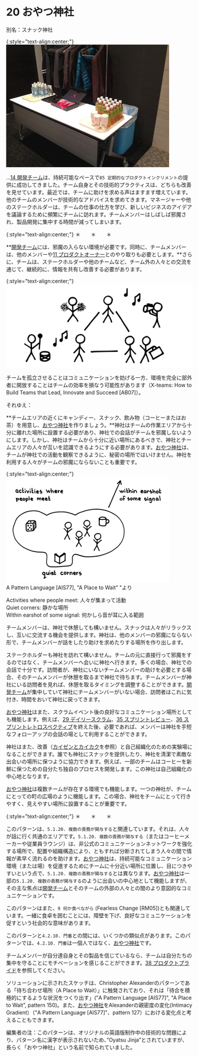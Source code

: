 # 20 おやつ神社

別名：スナック神社

{:style="text-align:center;"}
![ch02_21_20_Oyatsu_Jinja_Snack_Shrine_1](Images/ch02_21_20_Oyatsu_Jinja_Snack_Shrine_1.png)

...[14 開発チーム](ch02_14_14_Development_Team.md)​は、持続可能なペースで`85 定期的なプロダクトインクリメント`​の提供に成功してきました。チーム自身とその技術的プラクティスは、どちらも改善を見せています。最近では、チームに助けを求める声はますます増えています。他のチームのメンバーが技術的なアドバイスを求めてきます。マネージャーや他のステークホルダーは、チームの仕事の仕方を学び、新しいビジネスのアイデアを議論するために頻繁にチームに訪れます。チームメンバーはしばしば邪魔され、製品開発に集中する時間が減ってしまいます。

{:style="text-align:center;"}
＊　　＊　　＊

**[開発チーム](ch02_14_14_Development_Team.md)には、邪魔の入らない環境が必要です。同時に、チームメンバーは、他のメンバーや[11 プロダクトオーナー](ch02_11_11_Product_Owner.md)​とのやり取りも必要とします。**さらに、チームは、ステークホルダーや他のチームなど、チーム外の人々との交流を通じて、継続的に、情報を共有し改善する必要があります。

{:style="text-align:center;"}
![ch02_21_20_Oyatsu_Jinja_Snack_Shrine_2](Images/ch02_21_20_Oyatsu_Jinja_Snack_Shrine_2.png)

チームを孤立させることはコミュニケーションを妨げる一方、環境を完全に部外者に開放することはチームの効率を損なう可能性があります（X-teams: How to Build Teams that Lead, Innovate and Succeed [AB07]）。

それゆえ：

**チームエリアの近くにキャンディー、スナック、飲み物（コーヒーまたはお茶）を用意し、[おやつ神社](ch02_21_20_Oyatsu_Jinja_Snack_Shrine_.md)を作りましょう。**神社はチームの作業エリアから十分に離れた場所に設置する必要があり、神社での会話がチームを邪魔しないようにします。しかし、神社はチームから十分に近い場所にあるべきで、神社とチームエリアの人々が互いを認識できるようにする必要があります。[おやつ神社](ch02_21_20_Oyatsu_Jinja_Snack_Shrine_.md)は、チームが神社での活動を観察できるように、秘密の場所ではいけません。神社を利用する人々がチームの邪魔にならないことも重要です。

{:style="text-align:center;"}
![ch02_21_20_Oyatsu_Jinja_Snack_Shrine_3](Images/ch02_21_20_Oyatsu_Jinja_Snack_Shrine_3.png)<br>
A Pattern Language [AIS77], "A Place to Waitˮ "より

Activities where people meet: 人々が集まって活動<br>Quiet corners: 静かな場所<br>Within earshot of some signal: 何かしら音が耳に入る範囲

チームメンバーは、神社で休憩しても構いません。スナックは人々がリラックスし、互いに交流する機会を提供します。神社は、他のメンバーの邪魔にならない形で、チームメンバーが話をしたり助けを求めたりする場所を作り出します。

ステークホルダーも神社を訪れて構いません。チームの元に直接行って邪魔をするのではなく、チームメンバーへ会いに神社へ行きます。多くの場合、神社での会話で十分です。訪問者が、神社にいないチームメンバーの助けを必要とする場合、そのチームメンバーが休憩を取るまで神社で待ちます。チームメンバーが神社にいる訪問者を見れば、休憩を取るタイミングを調整することができます。[開発チーム](ch02_14_14_Development_Team.md)が集中していて神社にチームメンバーがいない場合、訪問者はこれに気付き、時間をおいて神社に戻ってきます。

[おやつ神社](ch02_21_20_Oyatsu_Jinja_Snack_Shrine_.md)はまた、スクラムイベント後の良好なコミュニケーション場所としても機能します。例えば、[29 デイリースクラム](ch02_30_29_Daily_Scrum.md)、[35 スプリントレビュー](ch02_36_35_Sprint_Review.md)、[36 スプリントレトロスペクティブ](ch02_37_36_Sprint_Retrospective.md)を終えた後、必要であれば、メンバーは神社を手短なフォローアップの会話の場として利用することができます。

神社はまた、改善（[カイゼンとカイカク](ch02_19_Kaizen_and_Kaikaku.md)を参照）と自己組織化のための実験場になることができます。誰でも神社にスナックを提供したり、神社を清潔で素敵な出会いの場所に保つように協力できます。例えば、一部のチームはコーヒーを新鮮に保つための自分たち独自のプロセスを開発します。この神社は自己組織化の中心地となります。

[おやつ神社](ch02_21_20_Oyatsu_Jinja_Snack_Shrine_.md)は複数チームが存在する環境でも機能します。一つの神社が、チームにとっての町の広場のように機能します。この場合、神社をチームにとって行きやすく、見えやすい場所に設置することが重要です。

{:style="text-align:center;"}
＊　　＊　　＊

このパターンは、`5.1.20. 複数の責務が関与する`と関連しています。それは、人々が話に行く共通のエリアです。`5.1.20. 複数の責務が関与する`（またはコーヒーメーカーや従業員ラウンジ）は、非公式のコミュニケーションネットワークを強化する場所で、配置や組織構造により、ともすれば分断されてしまう人々の間で情報が素早く流れるのを助けます。[おやつ神社](ch02_21_20_Oyatsu_Jinja_Snack_Shrine_.md)は、持続可能なコミュニケーション環境（または場）を促進するためにチームに十分近い場所に位置し、目につきやすいという点で、`5.1.20. 複数の責務が関与する`とは異なります。[おやつ神社](ch02_21_20_Oyatsu_Jinja_Snack_Shrine_.md)は一部の`5.1.20. 複数の責務が関与する`のように出会いの中心地として機能しますが、その主な焦点は[開発チーム](ch02_14_14_Development_Team.md)とそのチームの外部の人々との間のより意図的なコミュニケーションです。

このパターンはまた、`9 何か食べながら` (Fearless Change [RM05])とも関連しています。一緒に食卓を囲むことには、障壁を下げ、良好なコミュニケーションを促すという社会的な意味があります。

このパターンと`4.2.10. 門番`との間には、いくつかの類似点があります。このパターンでは、`4.2.10. 門番`は一個人ではなく、[おやつ神社](ch02_21_20_Oyatsu_Jinja_Snack_Shrine_.md)です。

チームメンバーが自分達自身とその製品を信じているなら、チームは自分たちの集中を守ることにモチベーションを感じることができます。​[38 プロダクトプライド](ch02_39_38_Product_Pride.md)を参照してください。

ソリューションに示されたスケッチは、Christopher Alexanderのパターンである「待ち合わせ場所（A Place to Wait）」に触発されており、それは「待合を積極的にするような状況をつくり出す」("A Pattern Language [AIS77]", "A Place to Waitˮ, pattern 150)。また、[おやつ神社](ch02_21_20_Oyatsu_Jinja_Snack_Shrine_.md)をAlexanderの親密度の変化(Intimacy Gradient）（"A Pattern Language [AIS77]"、pattern 127）における変化点と考えることもできます。

編集者の注：このパターンは、オリジナルの英語版制作中の技術的な問題により、パターン名に漢字が表示されないため、”Oyatsu Jinja”とされていますが、長らく「おやつ神社」という名前で知られていました。

